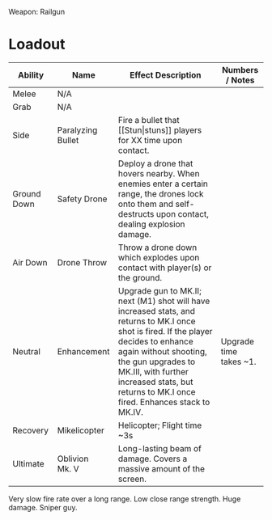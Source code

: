 Weapon: Railgun

# Loadout

| Ability     | Name              | Effect Description                                                                                                                                                                                                                                                                   | Numbers / Notes        |
| ----------- | ----------------- | ------------------------------------------------------------------------------------------------------------------------------------------------------------------------------------------------------------------------------------------------------------------------------------ | ---------------------- |
| Melee       | N/A               |                                                                                                                                                                                                                                                                                      |                        |
| Grab        | N/A               |                                                                                                                                                                                                                                                                                      |                        |
| Side        | Paralyzing Bullet | Fire a bullet that [[Stun\|stuns]] players for XX time upon contact.                                                                                                                                                                                                                 |                        |
| Ground Down | Safety Drone      | Deploy a drone that hovers nearby.  When enemies enter a certain range, the drones lock onto them and self-destructs upon contact, dealing explosion damage.                                                                                                                         |                        |
| Air Down    | Drone Throw       | Throw a drone down which explodes upon contact with player(s) or the ground.                                                                                                                                                                                                         |                        |
| Neutral     | Enhancement       | Upgrade gun to MK.II; next (M1) shot will have increased stats, and returns to MK.I once shot is fired. If the player decides to enhance again without shooting, the gun upgrades to MK.III, with further increased stats, but returns to MK.I once fired.  Enhances stack to MK.IV. | Upgrade time takes ~1. |
| Recovery    | Mikelicopter      | Helicopter; Flight time ~3s                                                                                                                                                                                                                                                          |                        |
| Ultimate    | Oblivion<br>Mk. V | Long-lasting beam of damage.  Covers a massive amount of the screen.                                                                                                                                                                                                                 |                        |


Very slow fire rate over a long range.
Low close range strength.
Huge damage.
Sniper guy.


